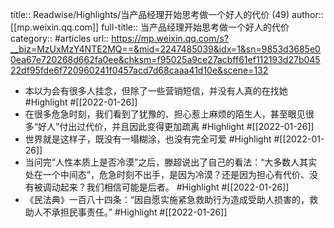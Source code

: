 title:: Readwise/Highlights/当产品经理开始思考做一个好人的代价 (49)
author:: [[mp.weixin.qq.com]]
full-title:: 当产品经理开始思考做一个好人的代价
category:: #articles
url:: https://mp.weixin.qq.com/s?__biz=MzUxMzY4NTE2MQ==&mid=2247485039&idx=1&sn=9853d3685e00ea67e720268d662fa0ee&chksm=f95025a9ce27acbff61ef112193d27b04522df95fde6f720960241f0457acd7d68caaa41d10e&scene=132

- 本以为会有很多人挂念，但除了一些营销短信，并没有人真的在找她 #Highlight #[[2022-01-26]]
- 在很多危急时刻，我们看到了犹豫的、担心惹上麻烦的陌生人，甚至眼见很多“好人”付出过代价，并且因此变得更加疏离 #Highlight #[[2022-01-26]]
- 世界就是这样子，既没有一塌糊涂，也没有完全可爱 #Highlight #[[2022-01-26]]
- 当问完“人性本质上是否冷漠”之后，滕超说出了自己的看法：“大多数人其实处在一个中间态”，危急时刻不出手，是因为冷漠？还是因为担心有代价、没有被调动起来？我们相信可能是后者。 #Highlight #[[2022-01-26]]
- 《民法典》一百八十四条：“因自愿实施紧急救助行为造成受助人损害的，救助人不承担民事责任。” #Highlight #[[2022-01-26]]